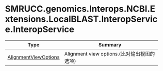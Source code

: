 ﻿
# SMRUCC.genomics.Interops.NCBI.Extensions.LocalBLAST.InteropService.InteropService

|Type|Summary|
|----|-------|
|[AlignmentViewOptions](./AlignmentViewOptions.md)|Alignment view options.(比对输出视图的选项)|

